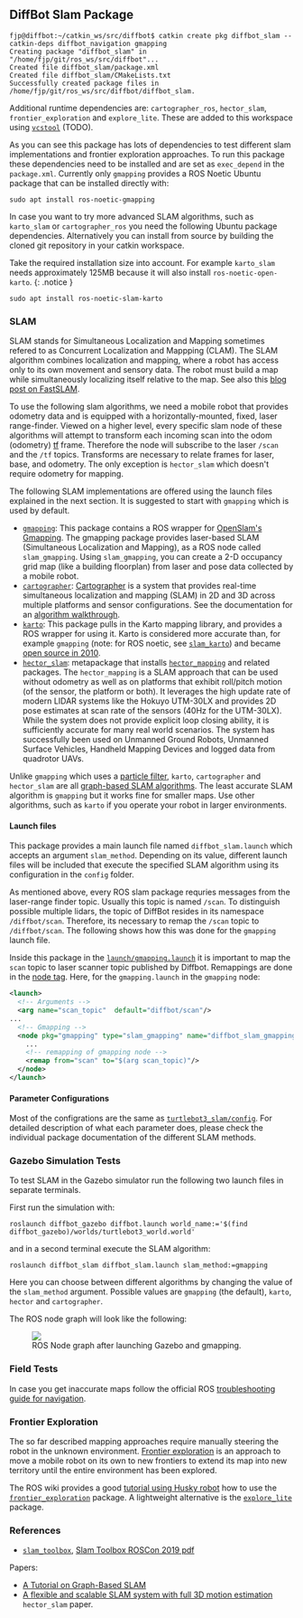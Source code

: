 ## DiffBot Slam Package

```console
fjp@diffbot:~/catkin_ws/src/diffbot$ catkin create pkg diffbot_slam --catkin-deps diffbot_navigation gmapping
Creating package "diffbot_slam" in "/home/fjp/git/ros_ws/src/diffbot"...
Created file diffbot_slam/package.xml
Created file diffbot_slam/CMakeLists.txt
Successfully created package files in /home/fjp/git/ros_ws/src/diffbot/diffbot_slam.
```

Additional runtime dependencies are: `cartographer_ros`, `hector_slam`, `frontier_exploration` and `explore_lite`. These
are added to this workspace using [`vcstool`](https://github.com/dirk-thomas/vcstool) (TODO).

As you can see this package has lots of dependencies to test different slam implementations and frontier exploration approaches.
To run this package these dependencies need to be installed and are set as `exec_depend` in the `package.xml`. Currently only `gmapping` provides a ROS Noetic Ubuntu package that can be installed directly with:

```console
sudo apt install ros-noetic-gmapping
```

In case you want to try more advanced SLAM algorithms, such as `karto_slam` or `cartographer_ros` you need the following Ubuntu package dependencies.
Alternatively you can install from source by building the cloned git repository in your catkin workspace.

Take the required installation size into account. For example `karto_slam` needs approximately 125MB because it will also install `ros-noetic-open-karto`.
{: .notice }

```console
sudo apt install ros-noetic-slam-karto
```

### SLAM

SLAM stands for Simultaneous Localization and Mapping sometimes refered to as Concurrent Localization and Mappping (CLAM). The SLAM algorithm combines localization and mapping, where a robot has access only to its own movement and sensory data. The robot must build a map while simultaneously localizing itself relative to the map. See also this [blog post on FastSLAM](https://fjp.at/posts/slam/fastslam/).

To use the following slam algorithms, we need a mobile robot that provides odometry data and is equipped with a horizontally-mounted, 
fixed, laser range-finder. Viewed on a higher level, every specific slam node of these algorithms will attempt to transform each incoming scan into the odom (odometry) [tf](http://wiki.ros.org/tf2) frame. Therefore the node will subscribe to the laser `/scan` and the `/tf` topics. 
Transforms are necessary to relate frames for laser, base, and odometry. The only exception is `hector_slam` which doesn't require odometry for mapping.

The following SLAM implementations are offered using the launch files explained in the next section. It is suggested to start with `gmapping` which is used by default.

- [`gmapping`](http://wiki.ros.org/gmapping): This package contains a ROS wrapper for [OpenSlam's Gmapping](https://openslam-org.github.io/). 
The gmapping package provides laser-based SLAM (Simultaneous Localization and Mapping), as a ROS node called `slam_gmapping`. 
Using `slam_gmapping`, you can create a 2-D occupancy grid map (like a building floorplan) from laser and pose data collected by a mobile robot.
- [`cartographer`](http://wiki.ros.org/cartographer): [Cartographer](https://google-cartographer-ros.readthedocs.io/en/latest/) is a system that provides real-time simultaneous localization and mapping (SLAM) in 2D and 3D across multiple platforms and sensor configurations. See the documentation for an 
[algorithm walkthrough](https://google-cartographer-ros.readthedocs.io/en/latest/algo_walkthrough.html).
- [`karto`](http://wiki.ros.org/karto): This package pulls in the Karto mapping library, and provides a ROS wrapper for using it. Karto is considered more accurate than, for example `gmapping` (note: for ROS noetic, see [`slam_karto`](https://wiki.ros.org/slam_karto)) and became [open source in 2010](https://www.ros.org/news/2010/04/karto-mapping-now-open-source-and-on-coderosorg.html).
- [`hector_slam`](http://wiki.ros.org/hector_slam): metapackage that installs [`hector_mapping`](http://wiki.ros.org/hector_mapping) and related packages. 
The `hector_mapping` is a SLAM approach that can be used without odometry as well as on platforms that exhibit roll/pitch motion (of the sensor, the platform or both). It leverages the high update rate of modern LIDAR systems like the Hokuyo UTM-30LX and provides 2D pose estimates at scan rate of the sensors (40Hz for the UTM-30LX). While the system does not provide explicit loop closing ability, it is sufficiently accurate for many real world scenarios. The system has successfully been used on Unmanned Ground Robots, Unmanned Surface Vehicles, Handheld Mapping Devices and logged data from quadrotor UAVs.

Unlike `gmapping` which uses a [particle filter](https://en.wikipedia.org/wiki/Particle_filter), 
`karto`, `cartographer` and `hector_slam` are all [graph-based SLAM algorithms](http://www2.informatik.uni-freiburg.de/~stachnis/pdf/grisetti10titsmag.pdf).
The least accurate SLAM algorithm is `gmapping` but it works fine for smaller maps. Use other algorithms, such as `karto` if you operate your robot in
larger environments.



#### Launch files

This package provides a main launch file named `diffbot_slam.launch` which accepts an argument `slam_method`.
Depending on its value, different launch files will be included that execute the specified SLAM algorithm using its configuration in the `config` folder.

As mentioned above, every ROS slam package requries messages from the laser-range finder topic. Usually this topic is named `/scan`.
To distinguish possible multiple lidars, the topic of DiffBot resides in its namespace `/diffbot/scan`.
Therefore, its necessary to remap the `/scan` topic to `/diffbot/scan`. The following shows how this was done for the `gmapping` launch file.

Inside this package in the [`launch/gmapping.launch`](https://github.com/fjp/diffbot/blob/noetic-devel/diffbot_slam/launch/diffbot_gmapping.launch) 
it is important to map the `scan` topic to laser scanner topic published by Diffbot.
Remappings are done in the [node tag](http://wiki.ros.org/roslaunch/XML/node). Here, for the `gmapping.launch` in the `gmapping` node: 

```xml
<launch>
  <!-- Arguments -->
  <arg name="scan_topic"  default="diffbot/scan"/>
...
  <!-- Gmapping -->
  <node pkg="gmapping" type="slam_gmapping" name="diffbot_slam_gmapping" output="screen">
    ...
    <!-- remapping of gmapping node -->
    <remap from="scan" to="$(arg scan_topic)"/>
  </node>
</launch>
```



#### Parameter Configurations

Most of the configrations are the same as [`turtlebot3_slam/config`](https://github.com/ROBOTIS-GIT/turtlebot3/tree/master/turtlebot3_slam/config).
For detailed description of what each parameter does, please check the individual package documentation of the different SLAM methods. 


### Gazebo Simulation Tests

To test SLAM in the Gazebo simulator run the following two launch files in separate terminals.

First run the simulation with:

```console
roslaunch diffbot_gazebo diffbot.launch world_name:='$(find diffbot_gazebo)/worlds/turtlebot3_world.world'
```

and in a second terminal execute the SLAM algorithm:

```console
roslaunch diffbot_slam diffbot_slam.launch slam_method:=gmapping
```

Here you can choose between different algorithms by changing the value of the `slam_method` argument.
Possible values are `gmapping` (the default), `karto`, `hector` and `cartographer`.

The ROS node graph will look like the following:

<figure>
    <a href="https://raw.githubusercontent.com/fjp/diffbot/noetic-devel/docs/resources/slam/nodegraph-gmapping.svg"><img src="https://raw.githubusercontent.com/fjp/diffbot/noetic-devel/docs/resources/slam/nodegraph-gmapping.svg"></a>
    <figcaption>ROS Node graph after launching Gazebo and gmapping.</figcaption>
</figure>

### Field Tests

In case you get inaccurate maps follow the official ROS [troubleshooting guide for navigation](http://wiki.ros.org/navigation/Troubleshooting).

### Frontier Exploration

The so far described mapping approaches require manually steering the robot in the unknown environment.
[Frontier exploration](http://www.robotfrontier.com/papers/cira97.pdf) is an approach to move a mobile robot on its own to new frontiers to extend its 
map into new territory until the entire environment has been explored. 

The ROS wiki provides a good [tutorial using Husky robot](http://wiki.ros.org/husky_navigation/Tutorials/Husky%20Frontier%20Exploration%20Demo) how to use the [`frontier_exploration`](http://wiki.ros.org/frontier_exploration) package. A lightweight alternative is the [`explore_lite`](http://wiki.ros.org/explore_lite) package.


### References

- [`slam_toolbox`](http://wiki.ros.org/slam_toolbox), [Slam Toolbox ROSCon 2019 pdf](https://roscon.ros.org/2019/talks/roscon2019_slamtoolbox.pdf)

Papers:

- [A Tutorial on Graph-Based SLAM](http://www2.informatik.uni-freiburg.de/~stachnis/pdf/grisetti10titsmag.pdf)
- [A flexible and scalable SLAM system with full 3D motion estimation](https://www.researchgate.net/publication/228852006_A_flexible_and_scalable_SLAM_system_with_full_3D_motion_estimation) `hector_slam` paper.
